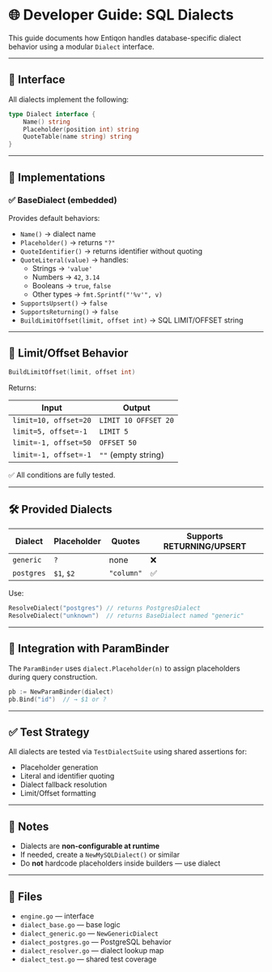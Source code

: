 # 🌐 Developer Guide: SQL Dialects

This guide documents how Entiqon handles database-specific dialect behavior using a modular `Dialect` interface.

---

## 🧩 Interface

All dialects implement the following:

```go
type Dialect interface {
	Name() string
	Placeholder(position int) string
	QuoteTable(name string) string
}
```

---

## 🧱 Implementations

### ✅ BaseDialect (embedded)

Provides default behaviors:

- `Name()` → dialect name
- `Placeholder()` → returns `"?"`
- `QuoteIdentifier()` → returns identifier without quoting
- `QuoteLiteral(value)` → handles:
  - Strings → `'value'`
  - Numbers → `42`, `3.14`
  - Booleans → `true`, `false`
  - Other types → `fmt.Sprintf("'%v'", v)`
- `SupportsUpsert()` → `false`
- `SupportsReturning()` → `false`
- `BuildLimitOffset(limit, offset int)` → SQL LIMIT/OFFSET string

---

## 🚦 Limit/Offset Behavior

```go
BuildLimitOffset(limit, offset int)
```

Returns:

| Input                  | Output               |
|------------------------|----------------------|
| `limit=10, offset=20`  | `LIMIT 10 OFFSET 20` |
| `limit=5, offset=-1`   | `LIMIT 5`            |
| `limit=-1, offset=50`  | `OFFSET 50`          |
| `limit=-1, offset=-1`  | `""` (empty string)  |

✅ All conditions are fully tested.

---

## 🛠️ Provided Dialects

| Dialect   | Placeholder | Quotes      | Supports RETURNING/UPSERT |
|-----------|-------------|-------------|----------------------------|
| `generic` | `?`         | none        | ❌                         |
| `postgres`| `$1`, `$2`  | `"column"`  | ✅                         |

Use:

```go
ResolveDialect("postgres") // returns PostgresDialect
ResolveDialect("unknown")  // returns BaseDialect named "generic"
```

---

## 🔗 Integration with ParamBinder

The `ParamBinder` uses `dialect.Placeholder(n)` to assign placeholders during query construction.

```go
pb := NewParamBinder(dialect)
pb.Bind("id")  // → $1 or ?
```

---

## ✅ Test Strategy

All dialects are tested via `TestDialectSuite` using shared assertions for:

- Placeholder generation
- Literal and identifier quoting
- Dialect fallback resolution
- Limit/Offset formatting

---

## 🚧 Notes

- Dialects are **non-configurable at runtime**
- If needed, create a `NewMySQLDialect()` or similar
- Do **not** hardcode placeholders inside builders — use dialect

---

## 📁 Files

- `engine.go` — interface
- `dialect_base.go` — base logic
- `dialect_generic.go` — `NewGenericDialect`
- `dialect_postgres.go` — PostgreSQL behavior
- `dialect_resolver.go` — dialect lookup map
- `dialect_test.go` — shared test coverage
